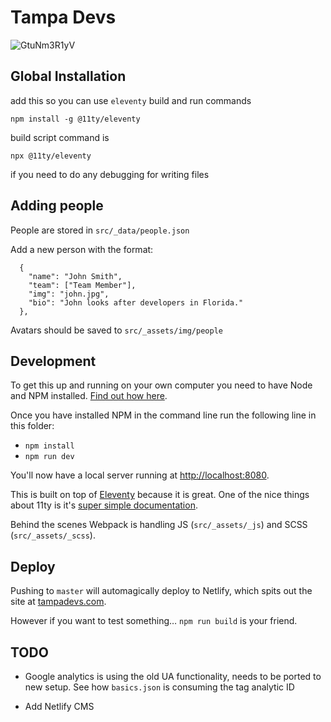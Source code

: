 # Tampa Devs

![GtuNm3R1yV](https://user-images.githubusercontent.com/10290348/162232393-26045f1f-7f79-466b-9686-47a77b72bd58.gif)


<!-- ## Editing the events

Events are stored in `src/_data/events.json`

Add new events at the top in the format:

```
  {
    "name": "Meetup",
    "date": "2018-10-18",
    "url": "https://eventbrite.com/…",
    "description": "This is an event description"
  },
``` -->

## Global Installation

add this so you can use `eleventy` build and run commands

```
npm install -g @11ty/eleventy
```

build script command is 

```
npx @11ty/eleventy
```

if you need to do any debugging for writing files

## Adding people

People are stored in `src/_data/people.json`

Add a new person with the format:

```
  {
    "name": "John Smith",
    "team": ["Team Member"],
    "img": "john.jpg",
    "bio": "John looks after developers in Florida."
  },
```

Avatars should be saved to `src/_assets/img/people`

## Development

To get this up and running on your own computer you need to have Node and NPM installed. [Find out how here](https://www.npmjs.com/get-npm).

Once you have installed NPM in the command line run the following line in this folder:

- `npm install`
- `npm run dev`

You'll now have a local server running at [http://localhost:8080](http://localhost:8080).

This is built on top of [Eleventy](https://www.11ty.io) because it is great. One of the nice things about 11ty is it's [super simple documentation](https://www.11ty.io/docs/).

Behind the scenes Webpack is handling JS (`src/_assets/_js`) and SCSS (`src/_assets/_scss`).

## Deploy

Pushing to `master` will automagically deploy to Netlify, which spits out the site at [tampadevs.com](https://tampadevs.com).

However if you want to test something… `npm run build` is your friend.

## TODO

- Google analytics is using the old UA functionality, needs to be ported to new setup. See how `basics.json` is consuming the tag analytic ID

- Add Netlify CMS
